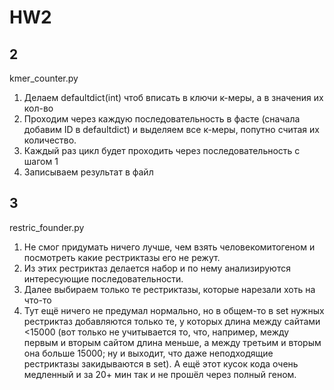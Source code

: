 # HW2
## 2
kmer_counter.py
1. Делаем defaultdict(int) чтоб вписать в ключи к-меры, а в значения их кол-во
2. Проходим через каждую последовательность в фасте (сначала добавим ID в defaultdict) и выделяем все к-меры, попутно считая их количество.
3. Каждый раз цикл будет проходить через последовательность с шагом 1
4. Записываем результат в файл



## 3
restric_founder.py
1. Не смог придумать ничего лучше, чем взять человекомитогеном и посмотреть какие рестриктазы его не режут.
2. Из этих рестриктаз делается набор и по нему анализируются интересующие последовательности.
3. Далее выбираем только те рестриктазы, которые нарезали хоть на что-то
4. Тут ещё ничего не предумал нормально, но в общем-то в set нужных рестриктаз добавляются только те, у которых длина 
между сайтами <15000 (вот только не учитывается то, что, например, между первым и вторым сайтом длина меньше, а между третьим и вторым она больше 15000; ну и выходит, что даже неподходящие рестриктазы закидываются в set). 
А ещё этот кусок кода очень медленный и за 20+ мин так и не прошёл через полный геном. 